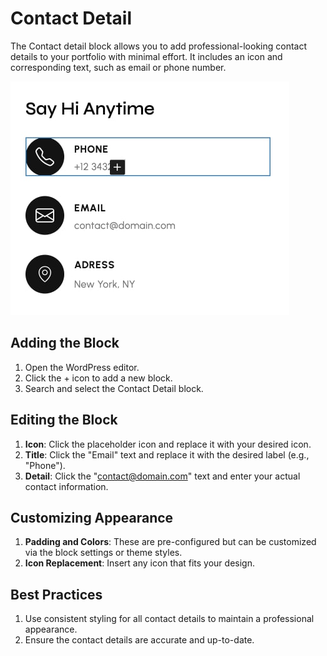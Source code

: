 # Contact Detail
The Contact detail block allows you to add professional-looking contact details to your portfolio with minimal effort. It includes an icon and corresponding text, such as email or phone number.

![contact detail](/img/zylo/custom-block-contact-detail-1.jpg)


## Adding the Block
1. Open the WordPress editor.
2. Click the + icon to add a new block.
3. Search and select the Contact Detail block.

## Editing the Block
1. **Icon**: Click the placeholder icon and replace it with your desired icon.
2. **Title**: Click the "Email" text and replace it with the desired label (e.g., "Phone").
3. **Detail**: Click the "contact@domain.com" text and enter your actual contact information.

## Customizing Appearance
1. **Padding and Colors**: These are pre-configured but can be customized via the block settings or theme styles.
2. **Icon Replacement**: Insert any icon that fits your design.

## Best Practices
1. Use consistent styling for all contact details to maintain a professional appearance.
2. Ensure the contact details are accurate and up-to-date.
